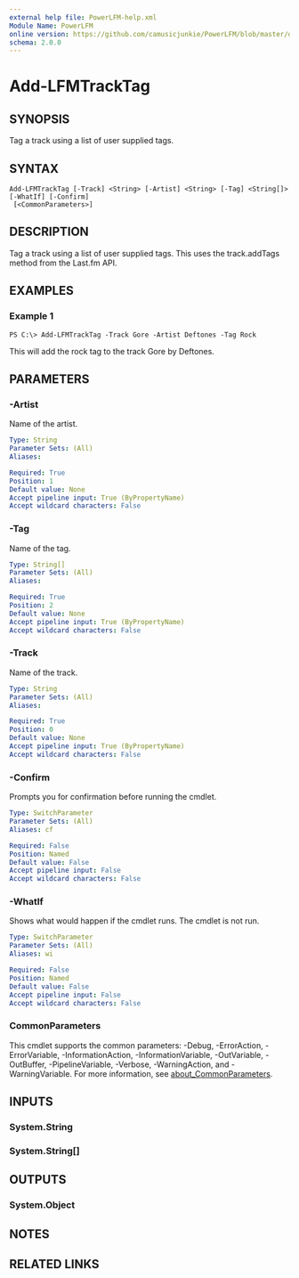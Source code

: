 ```yaml
---
external help file: PowerLFM-help.xml
Module Name: PowerLFM
online version: https://github.com/camusicjunkie/PowerLFM/blob/master/docs/Add-LFMTrackTag.md
schema: 2.0.0
---
```


# Add-LFMTrackTag

## SYNOPSIS
Tag a track using a list of user supplied tags.

## SYNTAX

```
Add-LFMTrackTag [-Track] <String> [-Artist] <String> [-Tag] <String[]> [-WhatIf] [-Confirm]
 [<CommonParameters>]
```

## DESCRIPTION
Tag a track using a list of user supplied tags.
This uses the track.addTags method from the Last.fm API.

## EXAMPLES

### Example 1
```
PS C:\> Add-LFMTrackTag -Track Gore -Artist Deftones -Tag Rock
```

This will add the rock tag to the track Gore by Deftones.

## PARAMETERS

### -Artist
Name of the artist.

```yaml
Type: String
Parameter Sets: (All)
Aliases:

Required: True
Position: 1
Default value: None
Accept pipeline input: True (ByPropertyName)
Accept wildcard characters: False
```

### -Tag
Name of the tag.

```yaml
Type: String[]
Parameter Sets: (All)
Aliases:

Required: True
Position: 2
Default value: None
Accept pipeline input: True (ByPropertyName)
Accept wildcard characters: False
```

### -Track
Name of the track.

```yaml
Type: String
Parameter Sets: (All)
Aliases:

Required: True
Position: 0
Default value: None
Accept pipeline input: True (ByPropertyName)
Accept wildcard characters: False
```

### -Confirm
Prompts you for confirmation before running the cmdlet.

```yaml
Type: SwitchParameter
Parameter Sets: (All)
Aliases: cf

Required: False
Position: Named
Default value: False
Accept pipeline input: False
Accept wildcard characters: False
```

### -WhatIf
Shows what would happen if the cmdlet runs.
The cmdlet is not run.

```yaml
Type: SwitchParameter
Parameter Sets: (All)
Aliases: wi

Required: False
Position: Named
Default value: False
Accept pipeline input: False
Accept wildcard characters: False
```

### CommonParameters
This cmdlet supports the common parameters: -Debug, -ErrorAction, -ErrorVariable, -InformationAction, -InformationVariable, -OutVariable, -OutBuffer, -PipelineVariable, -Verbose, -WarningAction, and -WarningVariable. For more information, see [about_CommonParameters](http://go.microsoft.com/fwlink/?LinkID=113216).

## INPUTS

### System.String
### System.String[]
## OUTPUTS

### System.Object
## NOTES

## RELATED LINKS
